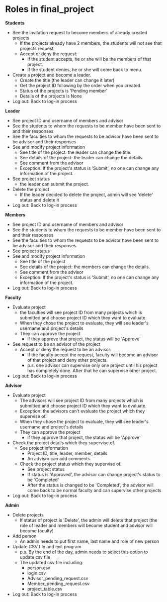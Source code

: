 # **Roles in final_project**

**Students**
  - See the invitation request to become members of already created projects
    - If the projects already have 2 members, the students will not see that projects request.
    - Accept or deny the request:
      - If the student accepts, he or she will be the members of that project.
      - If the student denies, he or she will come back to menu.
  - Create a project and become a leader.
    - Create the title (the leader can change it later)
    - Get the project ID following by the order when you created.
    - Status of the projects is 'Pending member'
    - Details of the projects is None
  - Log out: Back to log-in process

**Leader**
  - See project ID and username of members and advisor
  - See the students to whom the requests to be member have been sent to and their responses
  - See the faculties to whom the requests to be advisor have been sent to be advisor and their responses
  - See and modify project information
    - See title of the project: the leader can change the title.
    - See details of the project: the leader can change the details.
    - See comment from the advisor
    - Exception: If the project's status is 'Submit', no one can change any information of the project.
  - See project status
    - the leader can submit the project. 
  - Delete the project
    - If the leader decided to delete the project, admin will see 'delete' status and delete it
  - Log out: Back to log-in process

**Members**
  - See project ID and username of members and advisor
  - See the students to whom the requests to be member have been sent to and their responses
  - See the faculties to whom the requests to be advisor have been sent to be advisor and their responses
  - See project status 
  - See and modify project information
    - See title of the project
    - See details of the project: the members can change the details.
    - See comment from the advisor
    - Exception: If the project's status is 'Submit', no one can change any information of the project.
  - Log out: Back to log-in process

**Faculty**
  - Evaluate project
    - the faculties will see project ID from many projects which is submitted and choose project ID which they want to evaluate.
    - When they chose the project to evaluate, they will see leader's username and project's details
    - They can approve the project
      - if they approve that project, the status will be 'Approve'
  - See request to be an advisor of the project 
    - Accept or deny the request to be an advisor:
      - If the faculty accept the request, faculty will become an advisor of that project and deny other projects.
      - p.s. one advisor can supervise only one project until his project has completely done. After that he can supervise other project. 
  - Log out: Back to log-in process
  
**Advisor**
  - Evaluate project
    - The advisors will see project ID from many projects which is submitted and choose project ID which they want to evaluate.
    - Exception: the advisors can't evaluate the project which they supervise of.
    - When they chose the project to evaluate, they will see leader's username and project's details
    - They can approve the project
      - if they approve that project, the status will be 'Approve'
  - Check the project details which they supervise of.
    - See project information
        - Project ID, title, leader, member, details
        - An advisor can add comments
    - Check the project status which they supervise of.
      - See project status
      - If status is 'Approved', the advisor can change project's status to be 'Completed'
      - After the status is changed to be 'Completed', the advisor will come back to be normal faculty and can supervise other projects
  - Log out: Back to log-in process

**Admin**
  - Delete projects
    - If status of project is 'Delete', the admin will delete that project (the role of leader and members will become student and advisor will become faculty) 
  - Add person   
    - An admin needs to put first name, last name and role of new person
  - Update CSV file and exit program
    - p.s. By the end of the day, admin needs to select this option to update csv file
    - The updated csv file including:
      - person.csv
      - login.csv
      - Advisor_pending_request.csv
      - Member_pending_request.csv
      - project_table.csv
  - Log out: Back to log-in process
